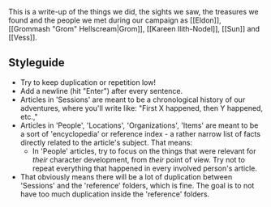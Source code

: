 This is a write-up of the things we did, the sights we saw, the treasures we found and the people we met during our campaign as [[Eldon]], [[Grommash "Grom" Hellscream|Grom]], [[Kareen Ilith-Nodel]], [[Sun]] and [[Vess]].

## Styleguide

- Try to keep duplication or repetition low!
- Add a newline (hit "Enter") after every sentence.
- Articles in 'Sessions' are meant to be a chronological history of our adventures, where you'll write like: "First X happened, then Y happened, etc.,"
- Articles in 'People', 'Locations', 'Organizations', 'Items' are meant to be a sort of 'encyclopedia' or reference index - a rather narrow list of facts directly related to the article's subject. That means:
  - In 'People' articles, try to focus on the things that were relevant for *their* character development, from *their* point of view. Try not to repeat everything that happened in every involved person's article.
- That obviously means there will be a lot of duplication between 'Sessions' and the 'reference' folders, which is fine. The goal is to not have too much duplication inside the 'reference' folders.

